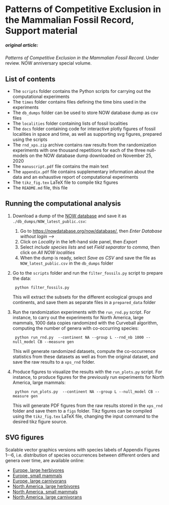 # Patterns of Competitive Exclusion in the Mammalian Fossil Record, Support material

##### original article:
*Patterns of Competitive Exclusion in the Mammalian Fossil Record*. Under review. NOW anniversary special volume.

## List of contents

- The `scripts` folder contains the Python scripts for carrying out the computational experiments
- The `times` folder contains files defining the time bins used in the experiments
- The `db_dumps` folder can be used to store NOW database dump as csv files
- The `localities` folder containing lists of fossil localities
- The `docs` folder containing code for interactive plotly figures of fossil localities in space and time, as well as supporting svg figures, prepared using the scripts
- The `rnd_xps.zip` archive contains raw results from the randomization experiments with one thousand repetitions for each of the three null-models on the NOW database dump downloaded on November 25, 2020
- The `manuscript.pdf` file contains the main text
- The `appendix.pdf` file contains supplementary information about the data and an exhaustive report of computational experiments
- The `tikz_fig.tex` LaTeX file to compile tikz figures
- The `README.md` file, this file

## Running the computational analysis

1. Download a dump of the [NOW database](https://nowdatabase.org/) and save it as `./db_dumps/NOW_latest_public.csv`:
    1. Go to <https://nowdatabase.org/now/database/>, then *Enter Database without login -->*
    2. Click on *Locality* in the left-hand side panel, then *Export*
    3. Select *include species lists* and set *Field separator* to *comma*, then click on *All NOW localities*
    4. When the dump is ready, select *Save as CSV* and save the file as `NOW_latest_public.csv` in the `db_dumps` folder 

2. Go to the `scripts` folder and run the `filter_fossils.py` script to prepare the data:

    ```
     python filter_fossils.py
    ```
    
    This will extract the subsets for the different ecological groups and continents, and save them as separate files in a `prepared_data` folder
    
3. Run the randomization experiments with the `run_rnd.py` script. For instance, to carry out the experiments for North America, large mammals, 1000 data copies randomized with the Curveball algorithm, computing the number of genera with co-occurring species:

    ```
     python run_rnd.py  --continent NA --group L --rnd_nb 1000 --null_model CB --measure gen
    ```
    
     This will generate randomized datasets, compute the co-occurrence statistics from these datasets as well as from the original dataset, and save the raw results to a `xps_rnd` folder.

4. Produce figures to visualize the results with the `run_plots.py` script. For instance, to produce figures for the previously run experiments for North America, large mammals:

    ```
     python run_plots.py  --continent NA --group L --null_model CB --measure gen
    ```
    
    This will generate PDF figures from the raw results stored in the `xps_rnd` folder and save them to a `figs` folder.
    Tikz figures can be compiled using the `tikz_fig.tex` LaTeX file, changing the input command to the desired tikz figure source. 
    
## SVG figures

Scalable vector graphics versions with species labels of Appendix Figures 1--6, i.e. distribution of species occurrences between different orders and genera over time, are available online:

- [Europe, large herbivores](https://zliobaite.github.io/patterns_compex/bbl-genO_EU-L.svg)
- [Europe, small mammals](https://zliobaite.github.io/patterns_compex/bbl-genO_EU-S.svg)
- [Europe, large carnivorans](https://zliobaite.github.io/patterns_compex/bbl-genO_EU-C.svg)
- [North America, large herbivores](https://zliobaite.github.io/patterns_compex/bbl-genO_NA-L.svg)
- [North America, small mammals](https://zliobaite.github.io/patterns_compex/bbl-genO_NA-S.svg)
- [North America, large carnivorans](https://zliobaite.github.io/patterns_compex/bbl-genO_NA-C.svg)
